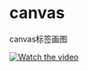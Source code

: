 # canvas
canvas标签画图







[![Watch the video](https://raw.github.com/GabLeRoux/WebMole/master/ressources/WebMole_Youtube_Video.png)](http://player.youku.com/player.php/sid/XNjcyMDU4Njg0/v.swf)
